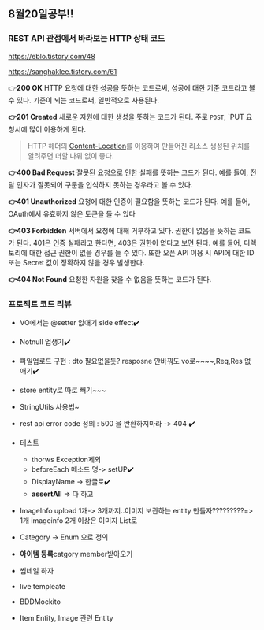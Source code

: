 ## 8월20일공부!!

### REST API 관점에서 바라보는 HTTP 상태 코드

https://eblo.tistory.com/48

https://sanghaklee.tistory.com/61

👉**200 OK**
HTTP 요청에 대한 성공을 뜻하는 코드로써, 성공에 대한 기준 코드라고 볼 수 있다.
기준이 되는 코드로써, 일반적으로 사용된다.



**👉201 Created**
새로운 자원에 대한 생성을 뜻하는 코드가 된다.
주로 `POST`, `PUT 요청시에 많이 이용하게 된다.

> HTTP 헤더의 [Content-Location](https://developer.mozilla.org/en-US/docs/Web/HTTP/Headers/Content-Location)를 이용하여 만들어진 리소스 생성된 위치를 알려주면 더할 나위 없이 좋다.



**👉400 Bad Request**
잘못된 요청으로 인한 실패를  뜻하는 코드가 된다.
예를 들어, 전달 인자가 잘못되어 구문을 인식하지 못하는 경우라고 볼 수 있다.



**👉401 Unauthorized**
요청에 대한 인증이 필요함을 뜻하는 코드가 된다.
예를 들어, OAuth에서 유효하지 않은 토큰을 들 수 있다



**👉403 Forbidden**
서버에서 요청에 대해 거부하고 있다. 권한이 없음을 뜻하는 코드가 된다.
401은 인증 실패라고 한다면, 403은 권한이 없다고 보면 된다.
예를 들어, 디렉토리에 대한 접근 권한이 없을 경우를 들 수 있다.
또한 오픈 API 이용 시 API에 대한 ID 또는 Secret 값이 정확하지 않을 경우 발생한다.



**👉404 Not Found**
요청한 자원을 찾을 수 없음을 뜻하는 코드가 된다.



### 프로젝트 코드 리뷰

- VO에서는 @setter 없애기 side effect✔️
- Notnull 업생기✔️
- 파일업로드 구현 : dto 필요없을듯? resposne 안바꿔도 vo로~~~~,Req,Res 없애기✔️
- store entity로 따로 빼기~~~
- StringUtils 사용법~
- rest api error code 정의 : 500 을 반환하지마라 -> 404 ✔️
- 테스트
  - thorws Exception제외 
  - beforeEach 메소드 명-> setUP✔️
  - DisplayName -> 한글로✔️
  - **assertAll** => 다 하고

- ImageInfo upload 1개-> 3개까지..이미지 보관하는 entity 만들자?????????=>
  1개 imageinfo 2개 이상은 이미지 List로
- Category -> Enum 으로 정의

- **아이템 등록**catgory member받아오기
- 썸네일 하자
- live templeate
- BDDMockito
- Item Entity, Image 관련 Entity

